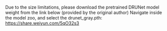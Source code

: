 Due to the size limitations, please download the pretrained DRUNet model weight from the link below (provided by the original author) 
Navigate inside the model zoo, and select the drunet_gray.pth: https://share.weiyun.com/5qO32s3
